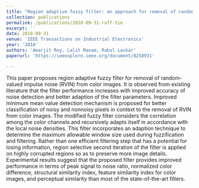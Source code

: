 ```yaml
---
title: "Region adaptive fuzzy filter: an approach for removal of random valued impulse noise"
collection: publications
permalink: /publications/2018-09-31-raff-tie
excerpt: ''
date: 2018-09-31
venue: 'IEEE Transactions on Industrial Electronics'
year: '2018'
authors: 'Amarjit Roy, Lalit Manam, Rabul Laskar'
paperurl: 'https://ieeexplore.ieee.org/document/8258931'

---
```

<!-- poster: 'https://dbp1994.github.io/publications/files/ICASSP_ALS_2018_poster.pdf' -->
<!--  -->
<!-- code: 'https://github.com/RaghavSomani/CMTRF' -->

This paper proposes region adaptive fuzzy filter for removal of random-valued impulse noise (RVIN) from color images. It is observed from existing literature that the filter performance increases with improved accuracy of noise detection and better adaption of the filter parameters. Improved minimum mean value detection mechanism is proposed for better classification of noisy and nonnoisy pixels in context to the removal of RVIN from color images. The modified fuzzy filter considers the correlation among the color channels and recursively adapts itself in accordance with the local noise densities. This filter incorporates an adaption technique to determine the maximum allowable window size used during fuzzification and filtering. Rather than one efficient filtering step that has a potential for losing information, region selective second iteration of the filter is applied on highly corrupted regions so as to preserve more image details. Experimental results suggest that the proposed filter provides improved performance in terms of peak signal to noise ratio, normalized color difference, structural similarity index, feature similarity index for color images, and perceptual similarity than most of the state-of-the-art filters.

<!--
The paper has been accepted at [ICASSP 2018](https://ieeexplore.ieee.org/document/8461836){:target="_blank"}.

Abstract:

Relevant links:
1. [Paper](https://ieeexplore.ieee.org/document/8461836){:target="_blank"}
2. [Poster](https://dbp1994.github.io/publications/files/ICASSP_ALS_2018_poster.pdf){:target="_blank"}


<iframe width="560" height="315" src="https://www.youtube.com/embed/KyHUan_7YnQ" frameborder="0" allow="accelerometer; autoplay; encrypted-media; gyroscope; picture-in-picture" allowfullscreen></iframe>
<figcaption>Oral presentation at WSDM'19</figcaption> -->
